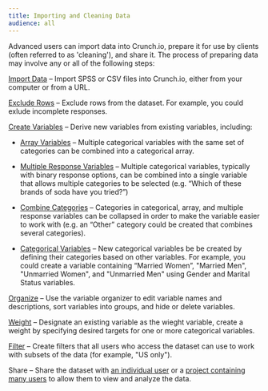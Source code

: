 ```yaml
---
title: Importing and Cleaning Data
audience: all
---
```


Advanced users can import data into Crunch.io, prepare it for use by clients (often referred to as 'cleaning'), and share it. The process of preparing data may involve any or all of the following steps:

[Import Data](crunch_importing-data.html) – Import SPSS or CSV files into Crunch.io, either from your computer or from a URL.

[Exclude Rows](crunch_creating-exclusions.html) – Exclude rows from the dataset. For example, you could exlude incomplete responses.

[Create Variables](crunch_create-variables-editors.html) – Derive new variables from existing variables, including:

* [Array Variables](crunch_creating-an-array-variable.html) – Multiple categorical variables with the same set of categories can be combined into a categorical array.

* [Multiple Response Variables](crunch_creating-a-multiple-response-variable.html) – Multiple categorical variables, typically with binary response options, can be combined into a single variable that allows multiple categories to be selected (e.g. “Which of these brands of soda have you tried?”)

* [Combine Categories](crunch_creating-a-combined-variable-editors.html) – Categories in categorical, array, and multiple response variables can be collapsed in order to make the variable easier to work with (e.g. an “Other” category could be created that combines several categories).

* [Categorical Variables](crunch_creating-a-categorical-variable-editors.html) – New categorical variables be be created by defining their categories based on other variables. For example, you could create a variable containing “Married Women”, "Married Men", "Unmarried Women", and "Unmarried Men" using Gender and Marital Status variables.

[Organize](crunch_organizing-variables.html) – Use the variable organizer to edit variable names and descriptions, sort variables into groups, and hide or delete variables.

[Weight](crunch_weighting.html) – Designate an existing variable as the wieght variable, create a weight by specifying desired targets for one or more categorical variables.

[Filter](crunch_filtering-data.html) – Create filters that all users who access the dataset can use to work with subsets of the data (for example, "US only"). 

Share – Share the dataset with [an individual user](crunch_sharing-a-dataset.html) or a [project containing many users](crunch_project-management.html) to allow them to view and analyze the data.  


